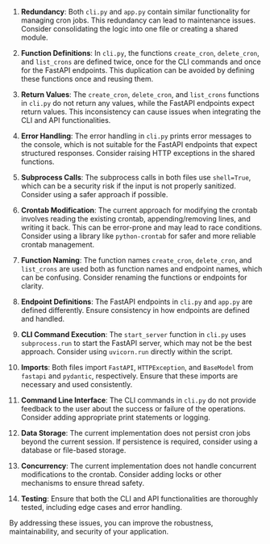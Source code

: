 1. **Redundancy**: Both `cli.py` and `app.py` contain similar functionality for managing cron jobs. This redundancy can lead to maintenance issues. Consider consolidating the logic into one file or creating a shared module.

2. **Function Definitions**: In `cli.py`, the functions `create_cron`, `delete_cron`, and `list_crons` are defined twice, once for the CLI commands and once for the FastAPI endpoints. This duplication can be avoided by defining these functions once and reusing them.

3. **Return Values**: The `create_cron`, `delete_cron`, and `list_crons` functions in `cli.py` do not return any values, while the FastAPI endpoints expect return values. This inconsistency can cause issues when integrating the CLI and API functionalities.

4. **Error Handling**: The error handling in `cli.py` prints error messages to the console, which is not suitable for the FastAPI endpoints that expect structured responses. Consider raising HTTP exceptions in the shared functions.

5. **Subprocess Calls**: The subprocess calls in both files use `shell=True`, which can be a security risk if the input is not properly sanitized. Consider using a safer approach if possible.

6. **Crontab Modification**: The current approach for modifying the crontab involves reading the existing crontab, appending/removing lines, and writing it back. This can be error-prone and may lead to race conditions. Consider using a library like `python-crontab` for safer and more reliable crontab management.

7. **Function Naming**: The function names `create_cron`, `delete_cron`, and `list_crons` are used both as function names and endpoint names, which can be confusing. Consider renaming the functions or endpoints for clarity.

8. **Endpoint Definitions**: The FastAPI endpoints in `cli.py` and `app.py` are defined differently. Ensure consistency in how endpoints are defined and handled.

9. **CLI Command Execution**: The `start_server` function in `cli.py` uses `subprocess.run` to start the FastAPI server, which may not be the best approach. Consider using `uvicorn.run` directly within the script.

10. **Imports**: Both files import `FastAPI`, `HTTPException`, and `BaseModel` from `fastapi` and `pydantic`, respectively. Ensure that these imports are necessary and used consistently.

11. **Command Line Interface**: The CLI commands in `cli.py` do not provide feedback to the user about the success or failure of the operations. Consider adding appropriate print statements or logging.

12. **Data Storage**: The current implementation does not persist cron jobs beyond the current session. If persistence is required, consider using a database or file-based storage.

13. **Concurrency**: The current implementation does not handle concurrent modifications to the crontab. Consider adding locks or other mechanisms to ensure thread safety.

14. **Testing**: Ensure that both the CLI and API functionalities are thoroughly tested, including edge cases and error handling.

By addressing these issues, you can improve the robustness, maintainability, and security of your application.
